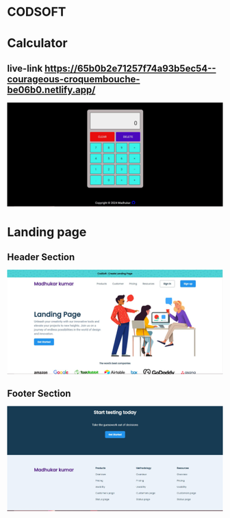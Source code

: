 # CODSOFT

# Calculator 
## live-link  https://65b0b2e71257f74a93b5ec54--courageous-croquembouche-be06b0.netlify.app/ 

![image](./image/calcul.JPG)

# Landing page

## Header Section
![image](./image/Landing1.JPG)

## Footer Section
![image](./image/landing2.JPG)